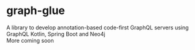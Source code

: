 # graph-glue

A library to develop annotation-based code-first GraphQL servers using GraphQL Kotlin, Spring Boot and Neo4j  
More coming soon
